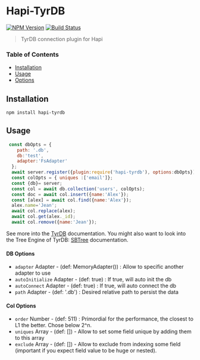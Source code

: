# Hapi-TyrDB

[![NPM Version](https://img.shields.io/npm/v/hapi-tyrdb.svg?&style=flat-square)](https://www.npmjs.org/package/hapi-tyrdb)
[![Build Status](https://api.travis-ci.org/Alex-Werner/hapi-tyrdb.svg?branch=master)](https://travis-ci.com/Alex-Werner/hapi-tyrdb)

> TyrDB connection plugin for Hapi


### Table of Contents
 - [Installation](#installation)
 - [Usage](#usage)
 - [Options](#options)
 
## Installation 

`npm install hapi-tyrdb`

## Usage

```js
 const dbOpts = {
    path: '.db',
    db:'test',
    adapter:'FsAdapter'
  };
  await server.register({plugin:require('hapi-tyrdb'), options:dbOpts});
  const colOpts = { uniques :['email']};
  const {db}= server;
  const col = await db.collection('users', colOpts);
  const doc = await col.insert({name:'Alex'});
  const [alex] = await col.find({name:'Alex'});
  alex.name='Jean';
  await col.replace(alex);
  await col.get(alex._id);
  await col.remove({name:'Jean'});
```

See more into the [TyrDB](https://github.com/Alex-Werner/TyrDB) documentation.
You might also want to look into the Tree Engine of TyrDB: [SBTree](https://github.com/Alex-Werner/SBTree) documentation.

#### DB Options

  - `adapter` Adapter - (def: MemoryAdapter()) : Allow to specific another adapter to use
  - `autoInitialize` Adapter - (def: true) : If true, will auto init the db
  - `autoConnect` Adapter - (def: true) : If true, will auto connect the db
  - `path` Adapter - (def: '.db') : Desired relative path to persist the data

#### Col Options
  - `order` Number - (def: 511) : Primordial for the performance, the closest to L1 the better. Chose below 2^n. 
  - `uniques` Array - (def: []) - Allow to set some field unique by adding them to this array
  - `exclude` Array - (def: []) - Allow to exclude from indexing some field (important if you expect field value to be huge or nested).
